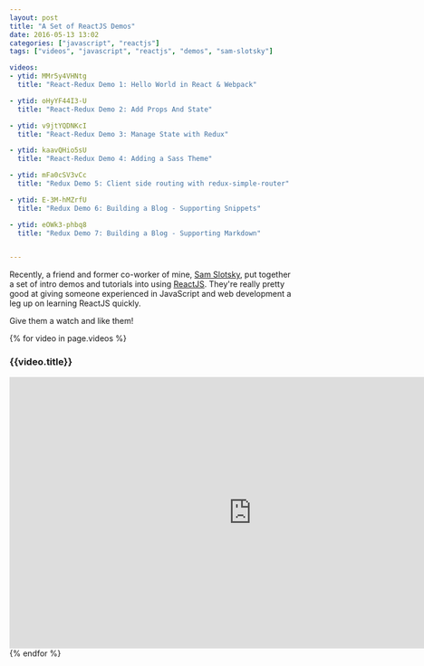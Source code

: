 ```yaml
---
layout: post
title: "A Set of ReactJS Demos"
date: 2016-05-13 13:02
categories: ["javascript", "reactjs"]
tags: ["videos", "javascript", "reactjs", "demos", "sam-slotsky"]

videos:
- ytid: MMr5y4VHNtg
  title: "React-Redux Demo 1: Hello World in React & Webpack"

- ytid: oHyYF44I3-U
  title: "React-Redux Demo 2: Add Props And State"

- ytid: v9jtYQDNKcI
  title: "React-Redux Demo 3: Manage State with Redux"

- ytid: kaavQHio5sU
  title: "React-Redux Demo 4: Adding a Sass Theme"

- ytid: mFa0cSV3vCc
  title: "Redux Demo 5: Client side routing with redux-simple-router"

- ytid: E-3M-hMZrfU
  title: "Redux Demo 6: Building a Blog - Supporting Snippets"

- ytid: eOWk3-phbq8
  title: "Redux Demo 7: Building a Blog - Supporting Markdown"


---
```


Recently, a friend and former co-worker of mine,
[Sam Slotsky](https://www.youtube.com/user/samowamoboy),
put
together a set of intro demos and tutorials into using
[ReactJS](http://reactjs.com). They're really pretty good at giving
someone experienced in JavaScript and web development a leg up on
learning ReactJS quickly.

Give them a watch and like them!

{% for video in page.videos %}
<h3>{{video.title}}</h3>
<iframe
  width="853"
  height="480"
  src="https://www.youtube.com/embed/{{ video.ytid }}?rel=0"
  frameborder="0"
  allowfullscreen>
</iframe>
{% endfor %}
